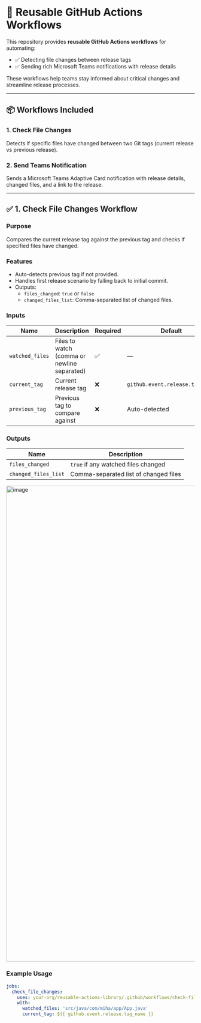 # 🔄 Reusable GitHub Actions Workflows

This repository provides **reusable GitHub Actions workflows** for automating:

- ✅ Detecting file changes between release tags
- ✅ Sending rich Microsoft Teams notifications with release details

These workflows help teams stay informed about critical changes and streamline release processes.

---

## 📦 Workflows Included

### 1. **Check File Changes**
Detects if specific files have changed between two Git tags (current release vs previous release).

### 2. **Send Teams Notification**
Sends a Microsoft Teams Adaptive Card notification with release details, changed files, and a link to the release.

---

## ✅ 1. Check File Changes Workflow

### **Purpose**
Compares the current release tag against the previous tag and checks if specified files have changed.

### **Features**
- Auto-detects previous tag if not provided.
- Handles first release scenario by falling back to initial commit.
- Outputs:
  - `files_changed`: `true` or `false`
  - `changed_files_list`: Comma-separated list of changed files.

### **Inputs**
| Name           | Description                              | Required | Default |
|---------------|------------------------------------------|----------|---------|
| `watched_files` | Files to watch (comma or newline separated) | ✅ | — |
| `current_tag` | Current release tag                     | ❌ | `github.event.release.tag_name` |
| `previous_tag`| Previous tag to compare against         | ❌ | Auto-detected |

### **Outputs**
| Name                | Description                              |
|---------------------|------------------------------------------|
| `files_changed`     | `true` if any watched files changed     |
| `changed_files_list`| Comma-separated list of changed files   |


<img width="2795" height="1268" alt="image" src="https://github.com/user-attachments/assets/ac62a754-6918-4741-adaa-4c6c7231e363" />


### **Example Usage**
```yaml
jobs:
  check_file_changes:
    uses: your-org/reusable-actions-library/.github/workflows/check-file-changes.yml@main
    with:
      watched_files: 'src/java/com/miha/app/App.java'
      current_tag: ${{ github.event.release.tag_name }}
